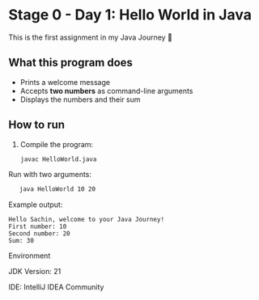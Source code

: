 # Stage 0 - Day 1: Hello World in Java

This is the first assignment in my Java Journey 🚀

## What this program does
- Prints a welcome message
- Accepts **two numbers** as command-line arguments
- Displays the numbers and their sum

## How to run
1. Compile the program:
   ```bash
   javac HelloWorld.java
   
Run with two arguments:
   ```bash
      java HelloWorld 10 20
  ```

Example output:
````
Hello Sachin, welcome to your Java Journey!
First number: 10
Second number: 20
Sum: 30
````

Environment

JDK Version: 21

IDE: IntelliJ IDEA Community